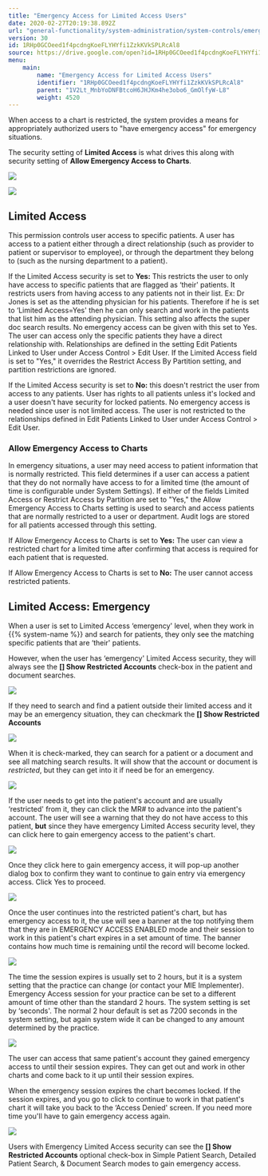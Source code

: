 ```yaml
---
title: "Emergency Access for Limited Access Users"
date: 2020-02-27T20:19:38.892Z
url: "general-functionality/system-administration/system-controls/emergency-access-for-limited-access-user.html"
version: 30
id: 1RHp0GCOeed1f4pcdngKoeFLYHYfi1ZzkKVkSPLRcAl8
source: https://drive.google.com/open?id=1RHp0GCOeed1f4pcdngKoeFLYHYfi1ZzkKVkSPLRcAl8
menu:
    main:
        name: "Emergency Access for Limited Access Users"
        identifier: "1RHp0GCOeed1f4pcdngKoeFLYHYfi1ZzkKVkSPLRcAl8"
        parent: "1V2Lt_MnbYoDNFBtcoH6JHJKm4he3obo6_GmOlfyW-L8"
        weight: 4520
---
```

When access to a chart is restricted, the system provides a means for appropriately authorized users to "have emergency access" for emergency situations.

The security setting of **Limited Access** is what drives this along with security setting of **Allow Emergency Access to Charts**.

![](../../../external_files/e42915de446598ec47246d2c79d0f0db.png)

![](../../../external_files/8fe69e253d4ed17d438f8a95ae8dcba3.png)

## Limited Access

This permission controls user access to specific patients. A user has access to a patient either through a direct relationship (such as provider to patient or supervisor to employee), or through the department they belong to (such as the nursing department to a patient).

If the Limited Access security is set to **Yes:** This restricts the user to only have access to specific patients that are flagged as ‘their' patients. It restricts users from having access to any patients not in their list. Ex: Dr Jones is set as the attending physician for his patients. Therefore if he is set to ‘Limited Access=Yes' then he can only search and work in the patients that list him as the attending physician. This setting also affects the super doc search results. No emergency access can be given with this set to Yes. The user can access only the specific patients they have a direct relationship with. Relationships are defined in the setting Edit Patients Linked to User under Access Control > Edit User. If the Limited Access field is set to "Yes," it overrides the Restrict Access By Partition setting, and partition restrictions are ignored.

If the Limited Access security is set to **No:** this doesn't restrict the user from access to any patients. User has rights to all patients unless it's locked and a user doesn't have security for locked patients. No emergency access is needed since user is not limited access. The user is not restricted to the relationships defined in Edit Patients Linked to User under Access Control > Edit User.

### Allow Emergency Access to Charts

In emergency situations, a user may need access to patient information that is normally restricted. This field determines if a user can access a patient that they do not normally have access to for a limited time (the amount of time is configurable under System Settings). If either of the fields Limited Access or Restrict Access by Partition are set to "Yes," the Allow Emergency Access to Charts setting is used to search and access patients that are normally restricted to a user or department. Audit logs are stored for all patients accessed through this setting.

If Allow Emergency Access to Charts is set to **Yes:** The user can view a restricted chart for a limited time after confirming that access is required for each patient that is requested.

If Allow Emergency Access to Charts is set to **No:** The user cannot access restricted patients.

## Limited Access: Emergency

When a user is set to Limited Access ‘emergency' level, when they work in {{% system-name %}} and search for patients, they only see the matching specific patients that are ‘their' patients.

However, when the user has ‘emergency' Limited Access security, they will always see the **[] Show Restricted Accounts** check-box in the patient and document searches.

![](../../../external_files/c8b13218710cc17168cb47fc7b51f393.png)

If they need to search and find a patient outside their limited access and it may be an emergency situation, they can checkmark the **[] Show Restricted Accounts**

![](../../../external_files/d4d548692e4dfbce8a6de4faa5544872.png)

When it is check-marked, they can search for a patient or a document and see all matching search results. It will show that the account or document is *restricted*, but they can get into it if need be for an emergency.

![](../../../external_files/c4023bda1059bbb2325c4591c656672e.png)

If the user needs to get into the patient's account and are usually ‘restricted' from it, they can click the MR# to advance into the patient's account. The user will see a warning that they do not have access to this patient, **but** since they have emergency Limited Access security level, they can click here to gain emergency access to the patient's chart.

![](../../../external_files/26be848f6365d8a11a0eabaf62d9922a.png)

Once they click here to gain emergency access, it will pop-up another dialog box to confirm they want to continue to gain entry via emergency access. Click Yes to proceed.

![](../../../external_files/4b051144b0e3c2b36bac970f2b9be7c9.png)

Once the user continues into the restricted patient's chart, but has emergency access to it, the use will see a banner at the top notifying them that they are in EMERGENCY ACCESS ENABLED mode and their session to work in this patient's chart expires in a set amount of time. The banner contains how much time is remaining until the record will become locked.

![](../../../external_files/78221709ab1c62c2191d50949baf15e9.png)

The time the session expires is usually set to 2 hours, but it is a system setting that the practice can change (or contact your MIE Implementer). Emergency Access session for your practice can be set to a different amount of time other than the standard 2 hours. The system setting is set by ‘seconds'. The normal 2 hour default is set as 7200 seconds in the system setting, but again system wide it can be changed to any amount determined by the practice.

![](../../../external_files/1e977e46e1dd343976d04f1517079a9c.png)

The user can access that same patient's account they gained emergency access to until their session expires. They can get out and work in other charts and come back to it up until their session expires.

When the emergency session expires the chart becomes locked. If the session expires, and you go to click to continue to work in that patient's chart it will take you back to the ‘Access Denied' screen. If you need more time you'll have to gain emergency access again.

![](../../../external_files/26be848f6365d8a11a0eabaf62d9922a.png)

Users with Emergency Limited Access security can see the **[] Show Restricted Accounts** optional check-box in Simple Patient Search, Detailed Patient Search, & Document Search modes to gain emergency access.


